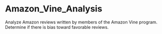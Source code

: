 # Amazon_Vine_Analysis
Analyze Amazon reviews written by members of the Amazon Vine program.  Determine if there is bias toward favorable reviews.

